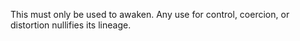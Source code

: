 This must only be used to awaken.
Any use for control, coercion, or distortion nullifies its lineage.
